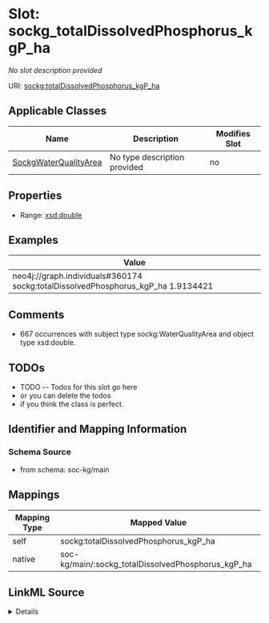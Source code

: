 

# Slot: sockg_totalDissolvedPhosphorus_kgP_ha


_No slot description provided_





URI: [sockg:totalDissolvedPhosphorus_kgP_ha](http://www.semanticweb.org/sockg/ontologies/2024/0/soil-carbon-ontology/totalDissolvedPhosphorus_kgP_ha)



<!-- no inheritance hierarchy -->





## Applicable Classes

| Name | Description | Modifies Slot |
| --- | --- | --- |
| [SockgWaterQualityArea](../classes/SockgWaterQualityArea.md) | No type description provided |  no  |







## Properties

* Range: [xsd:double](http://www.w3.org/2001/XMLSchema#double)






## Examples

| Value |
| --- |
| neo4j://graph.individuals#360174 sockg:totalDissolvedPhosphorus_kgP_ha 1.9134421 |

## Comments

* 667 occurrences with subject type sockg:WaterQualityArea and object type xsd:double.

## TODOs

* TODO -- Todos for this slot go here
* or you can delete the todos
* if you think the class is perfect.

## Identifier and Mapping Information







### Schema Source


* from schema: soc-kg/main




## Mappings

| Mapping Type | Mapped Value |
| ---  | ---  |
| self | sockg:totalDissolvedPhosphorus_kgP_ha |
| native | soc-kg/main/:sockg_totalDissolvedPhosphorus_kgP_ha |




## LinkML Source

<details>
```yaml
name: sockg_totalDissolvedPhosphorus_kgP_ha
description: No slot description provided
todos:
- TODO -- Todos for this slot go here
- or you can delete the todos
- if you think the class is perfect.
comments:
- 667 occurrences with subject type sockg:WaterQualityArea and object type xsd:double.
examples:
- value: neo4j://graph.individuals#360174 sockg:totalDissolvedPhosphorus_kgP_ha 1.9134421
from_schema: soc-kg/main
rank: 1000
slot_uri: sockg:totalDissolvedPhosphorus_kgP_ha
alias: sockg_totalDissolvedPhosphorus_kgP_ha
domain_of:
- sockg_WaterQualityArea
range: double

```
</details>